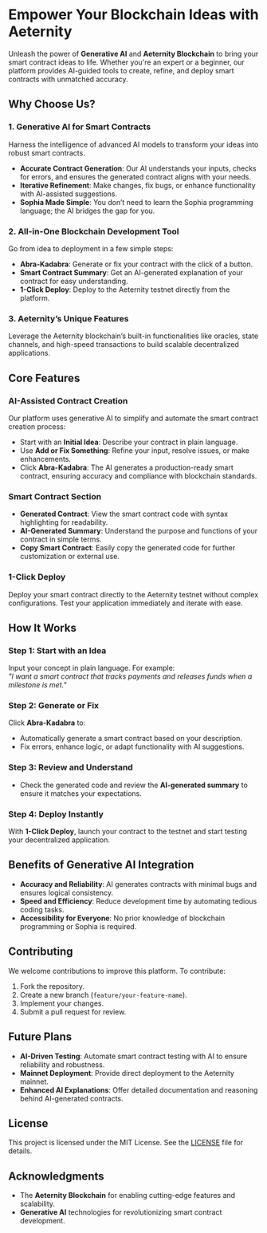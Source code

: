 # **Empower Your Blockchain Ideas with Aeternity**  

Unleash the power of **Generative AI** and **Aeternity Blockchain** to bring your smart contract ideas to life. Whether you're an expert or a beginner, our platform provides AI-guided tools to create, refine, and deploy smart contracts with unmatched accuracy.  

## **Why Choose Us?**  

### **1. Generative AI for Smart Contracts**  
Harness the intelligence of advanced AI models to transform your ideas into robust smart contracts.  
- **Accurate Contract Generation**: Our AI understands your inputs, checks for errors, and ensures the generated contract aligns with your needs.  
- **Iterative Refinement**: Make changes, fix bugs, or enhance functionality with AI-assisted suggestions.  
- **Sophia Made Simple**: You don’t need to learn the Sophia programming language; the AI bridges the gap for you.  

### **2. All-in-One Blockchain Development Tool**  
Go from idea to deployment in a few simple steps:  
- **Abra-Kadabra**: Generate or fix your contract with the click of a button.  
- **Smart Contract Summary**: Get an AI-generated explanation of your contract for easy understanding.  
- **1-Click Deploy**: Deploy to the Aeternity testnet directly from the platform.  

### **3. Aeternity’s Unique Features**  
Leverage the Aeternity blockchain’s built-in functionalities like oracles, state channels, and high-speed transactions to build scalable decentralized applications.  

## **Core Features**

### **AI-Assisted Contract Creation**  
Our platform uses generative AI to simplify and automate the smart contract creation process:  
- Start with an **Initial Idea**: Describe your contract in plain language.  
- Use **Add or Fix Something**: Refine your input, resolve issues, or make enhancements.  
- Click **Abra-Kadabra**: The AI generates a production-ready smart contract, ensuring accuracy and compliance with blockchain standards.  

### **Smart Contract Section**  
- **Generated Contract**: View the smart contract code with syntax highlighting for readability.  
- **AI-Generated Summary**: Understand the purpose and functions of your contract in simple terms.  
- **Copy Smart Contract**: Easily copy the generated code for further customization or external use.  

### **1-Click Deploy**  
Deploy your smart contract directly to the Aeternity testnet without complex configurations. Test your application immediately and iterate with ease.  


## **How It Works**

### **Step 1: Start with an Idea**  
Input your concept in plain language. For example:  
*"I want a smart contract that tracks payments and releases funds when a milestone is met."*

### **Step 2: Generate or Fix**  
Click **Abra-Kadabra** to:  
- Automatically generate a smart contract based on your description.  
- Fix errors, enhance logic, or adapt functionality with AI suggestions.  

### **Step 3: Review and Understand**  
- Check the generated code and review the **AI-generated summary** to ensure it matches your expectations.  

### **Step 4: Deploy Instantly**  
With **1-Click Deploy**, launch your contract to the testnet and start testing your decentralized application.  


## **Benefits of Generative AI Integration**

- **Accuracy and Reliability**: AI generates contracts with minimal bugs and ensures logical consistency.  
- **Speed and Efficiency**: Reduce development time by automating tedious coding tasks.  
- **Accessibility for Everyone**: No prior knowledge of blockchain programming or Sophia is required.  


## **Contributing**  

We welcome contributions to improve this platform. To contribute:  
1. Fork the repository.  
2. Create a new branch (`feature/your-feature-name`).  
3. Implement your changes.  
4. Submit a pull request for review.  

## **Future Plans**  
- **AI-Driven Testing**: Automate smart contract testing with AI to ensure reliability and robustness.  
- **Mainnet Deployment**: Provide direct deployment to the Aeternity mainnet.  
- **Enhanced AI Explanations**: Offer detailed documentation and reasoning behind AI-generated contracts.  

## **License**  
This project is licensed under the MIT License. See the [LICENSE](LICENSE) file for details.  


## **Acknowledgments**  
- The **Aeternity Blockchain** for enabling cutting-edge features and scalability.  
- **Generative AI** technologies for revolutionizing smart contract development.  

